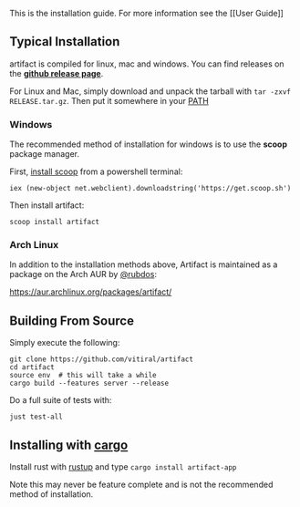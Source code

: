 This is the installation guide. For more information see the [[User Guide]]

## Typical Installation
artifact is compiled for linux, mac and windows. You can find releases on the
**[github release page](https://github.com/vitiral/artifact/releases)**.

For Linux and Mac, simply download and unpack the tarball with
`tar -zxvf RELEASE.tar.gz`. Then put it somewhere in your [PATH][10]

[10]: http://unix.stackexchange.com/questions/26047/how-to-correctly-add-a-path-to-path

### Windows

The recommended method of installation for windows is to use the **scoop**
package manager.

First, [install scoop](http://scoop.sh/) from a powershell terminal:
```
iex (new-object net.webclient).downloadstring('https://get.scoop.sh')
```

Then install artifact:
```
scoop install artifact
```

### Arch Linux
In addition to the installation methods above, Artifact is maintained as a
package on the Arch AUR by [@rubdos][4]:

https://aur.archlinux.org/packages/artifact/

## Building From Source
Simply execute the following:
```
git clone https://github.com/vitiral/artifact
cd artifact
source env  # this will take a while
cargo build --features server --release
```

Do a full suite of tests with:
```
just test-all
```

## Installing with [cargo](https://github.com/rust-lang/cargo)

Install rust with [rustup](https://github.com/rust-lang-nursery/rustup.rs) and
type `cargo install artifact-app`

Note this may never be feature complete and is not the recommended method of
installation.

[1]: https://github.com/vitiral/artifact
[2]: https://github.com/vitiral/artifact/blob/master/docs/ExportingHtml.md
[3]: https://github.com/vitiral/artifact/tree/server
[4]: https://github.com/rubdos
